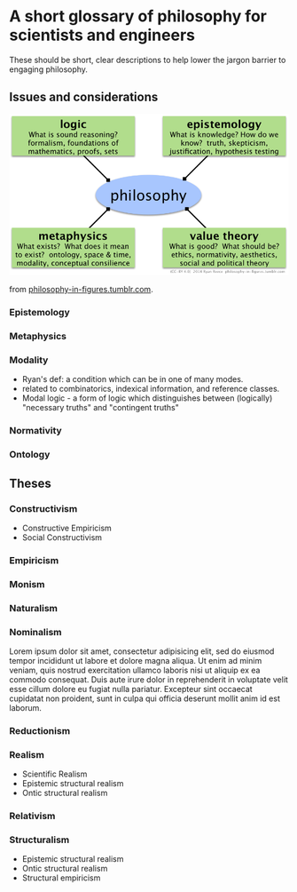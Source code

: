 A short glossary of philosophy for scientists and engineers
================================================================================

These should be short, clear descriptions to help lower the jargon barrier
to engaging philosophy.


<!-- PAGETOC -->


Issues and considerations
--------------------------------------------------------------------------------

<img src="img/branches-of-philosophy-v02.png " alt="Ryan's figure on the main branches of philosophy" title="Ryan's figure on the main branches of philosophy" width="700"/>

from [philosophy-in-figures.tumblr.com](http://philosophy-in-figures.tumblr.com/post/88506540221/main-branches).


### Epistemology

### Metaphysics

### Modality

-   Ryan's def: a condition which can be in one of many modes.
-   related to combinatorics, indexical information, and reference classes.
-   Modal logic - a form of logic which distinguishes between (logically) "necessary truths" and "contingent truths"

### Normativity

### Ontology


Theses
--------------------------------------------------------------------------------

### Constructivism

-   Constructive Empiricism
-   Social Constructivism


### Empiricism

### Monism

### Naturalism

### Nominalism

Lorem ipsum dolor sit amet, consectetur adipisicing elit, sed do eiusmod tempor
incididunt ut labore et dolore magna aliqua. Ut enim ad minim veniam, quis
nostrud exercitation ullamco laboris nisi ut aliquip ex ea commodo consequat.
Duis aute irure dolor in reprehenderit in voluptate velit esse cillum dolore
eu fugiat nulla pariatur. Excepteur sint occaecat cupidatat non proident,
sunt in culpa qui officia deserunt mollit anim id est laborum.

### Reductionism

### Realism

-   Scientific Realism
-   Epistemic structural realism
-   Ontic structural realism

### Relativism

### Structuralism

-   Epistemic structural realism
-   Ontic structural realism
-   Structural empiricism



